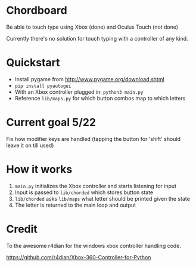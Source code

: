 # Chordboard

Be able to touch type using Xbox (done) and Oculus Touch (not done)

Currently there's no solution for touch typing with a controller of any kind. 

# Quickstart

* Install pygame from http://www.pygame.org/download.shtml
* `pip install pyautogui`
* With an Xbox controller plugged in: `python3 main.py`
* Reference `lib/maps.py` for which button combos map to which letters

# Current goal 5/22

Fix how modifier keys are handled (tapping the button for 'shift' should leave it on till used)

# How it works

1. `main.py` initializes the Xbox controller and starts listening for input
2. Input is passed to `lib/chorded` which stores button state 
3. `lib/chorded` asks `lib/maps` what letter should be printed given the state
4. The letter is returned to the main loop and output

# Credit
To the awesome r4dian for the windows xbox controller handling code. 

https://github.com/r4dian/Xbox-360-Controller-for-Python
